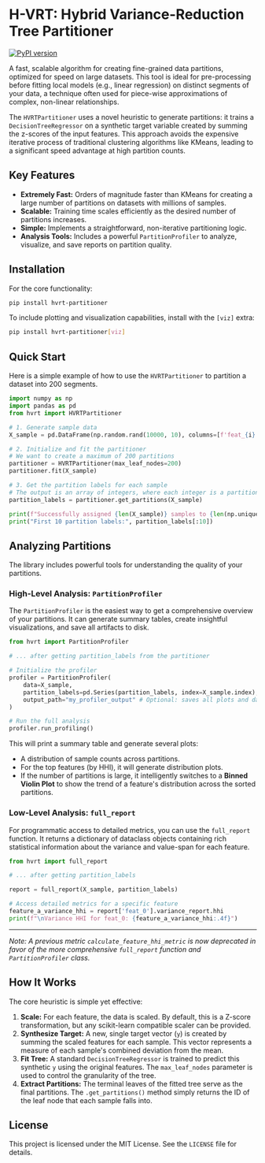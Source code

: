 
# H-VRT: Hybrid Variance-Reduction Tree Partitioner

[![PyPI version](https://badge.fury.io/py/hvrt-partitioner.svg)](https://badge.fury.io/py/hvrt-partitioner) <!--- Placeholder badge -->

A fast, scalable algorithm for creating fine-grained data partitions, optimized for speed on large datasets. This tool is ideal for pre-processing before fitting local models (e.g., linear regression) on distinct segments of your data, a technique often used for piece-wise approximations of complex, non-linear relationships.

The `HVRTPartitioner` uses a novel heuristic to generate partitions: it trains a `DecisionTreeRegressor` on a synthetic target variable created by summing the z-scores of the input features. This approach avoids the expensive iterative process of traditional clustering algorithms like KMeans, leading to a significant speed advantage at high partition counts.

## Key Features

- **Extremely Fast:** Orders of magnitude faster than KMeans for creating a large number of partitions on datasets with millions of samples.
- **Scalable:** Training time scales efficiently as the desired number of partitions increases.
- **Simple:** Implements a straightforward, non-iterative partitioning logic.
- **Analysis Tools:** Includes a powerful `PartitionProfiler` to analyze, visualize, and save reports on partition quality.

## Installation

For the core functionality:
```bash
pip install hvrt-partitioner
```

To include plotting and visualization capabilities, install with the `[viz]` extra:
```bash
pip install hvrt-partitioner[viz]
```

## Quick Start

Here is a simple example of how to use the `HVRTPartitioner` to partition a dataset into 200 segments.

```python
import numpy as np
import pandas as pd
from hvrt import HVRTPartitioner

# 1. Generate sample data
X_sample = pd.DataFrame(np.random.rand(10000, 10), columns=[f'feat_{i}' for i in range(10)])

# 2. Initialize and fit the partitioner
# We want to create a maximum of 200 partitions
partitioner = HVRTPartitioner(max_leaf_nodes=200)
partitioner.fit(X_sample)

# 3. Get the partition labels for each sample
# The output is an array of integers, where each integer is a partition ID.
partition_labels = partitioner.get_partitions(X_sample)

print(f"Successfully assigned {len(X_sample)} samples to {len(np.unique(partition_labels))} partitions.")
print("First 10 partition labels:", partition_labels[:10])
```

## Analyzing Partitions

The library includes powerful tools for understanding the quality of your partitions.

### High-Level Analysis: `PartitionProfiler`

The `PartitionProfiler` is the easiest way to get a comprehensive overview of your partitions. It can generate summary tables, create insightful visualizations, and save all artifacts to disk.

```python
from hvrt import PartitionProfiler

# ... after getting partition_labels from the partitioner

# Initialize the profiler
profiler = PartitionProfiler(
    data=X_sample,
    partition_labels=pd.Series(partition_labels, index=X_sample.index),
    output_path="my_profiler_output" # Optional: saves all plots and data
)

# Run the full analysis
profiler.run_profiling()
```

This will print a summary table and generate several plots:
- A distribution of sample counts across partitions.
- For the top features (by HHI), it will generate distribution plots.
- If the number of partitions is large, it intelligently switches to a **Binned Violin Plot** to show the trend of a feature's distribution across the sorted partitions.

### Low-Level Analysis: `full_report`

For programmatic access to detailed metrics, you can use the `full_report` function. It returns a dictionary of dataclass objects containing rich statistical information about the variance and value-span for each feature.

```python
from hvrt import full_report

# ... after getting partition_labels

report = full_report(X_sample, partition_labels)

# Access detailed metrics for a specific feature
feature_a_variance_hhi = report['feat_0'].variance_report.hhi
print(f"\nVariance HHI for feat_0: {feature_a_variance_hhi:.4f}")
```

---

*Note: A previous metric `calculate_feature_hhi_metric` is now deprecated in favor of the more comprehensive `full_report` function and `PartitionProfiler` class.*

## How It Works

The core heuristic is simple yet effective:

1.  **Scale:** For each feature, the data is scaled. By default, this is a Z-score transformation, but any scikit-learn compatible scaler can be provided.
2.  **Synthesize Target:** A new, single target vector (`y`) is created by summing the scaled features for each sample. This vector represents a measure of each sample's combined deviation from the mean.
3.  **Fit Tree:** A standard `DecisionTreeRegressor` is trained to predict this synthetic `y` using the original features. The `max_leaf_nodes` parameter is used to control the granularity of the tree.
4.  **Extract Partitions:** The terminal leaves of the fitted tree serve as the final partitions. The `.get_partitions()` method simply returns the ID of the leaf node that each sample falls into.

## License

This project is licensed under the MIT License. See the `LICENSE` file for details.
